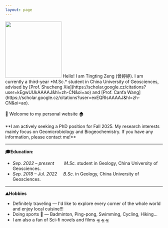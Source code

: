 ```yaml
---
layout: page
---
```

<img src="https://Ting-ttZeng.github.io/Ting.jpg" class="floatpic" width="180" height="180">
Hello! I am Tingting Zeng (曾婷婷). I am currently a third-year *M.Sc.* student in China University of Geosciences, advised by [Prof. Shucheng Xie](https://scholar.google.cz/citations?user=kEgwUUkAAAAJ&hl=zh-CN&oi=ao) and  [Prof. Canfa Wang](https://scholar.google.cz/citations?user=exEQRIsAAAAJ&hl=zh-CN&oi=ao). <br><br>
🤗 Welcome to my personal website 🏠️<br>
<br>
**I am actively seeking a PhD position for Fall 2025. My research interests mainly focus on Geomicrobiology and Biogeochemistry. If you have any information, please contact me!**


---
**🎓️Education:**
- _Sep. 2022 – present_        _M.Sc._ student in Geology, China University of Geosciences. 
- _Sep. 2018 – Jul. 2022_     _B.Sc._ in Geology, China University of Geosciences.

---
**⛰️Hobbies**

- Definitely traveling — I'd like to explore every corner of the whole world and enjoy local cuisine!!!
- Doing sports 🫶 — Badminton, Ping-pong, Swimming, Cycling, Hiking...
- I am also a fan of Sci-fi novels and films 🛸🛸🛸